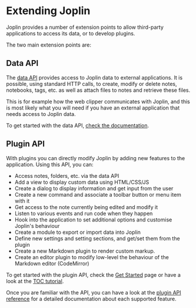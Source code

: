 # Extending Joplin

Joplin provides a number of extension points to allow third-party applications to access its data, or to develop plugins.

The two main extension points are:

## Data API

The [data API](https://github.com/laurent22/joplin/blob/dev/readme/api/references/rest_api.md) provides access to Joplin data to external applications. It is possible, using standard HTTP calls, to create, modify or delete notes, notebooks, tags, etc. as well as attach files to notes and retrieve these files.

This is for example how the web clipper communicates with Joplin, and this is most likely what you will need if you have an external application that needs access to Joplin data.

To get started with the data API, [check the documentation](https://github.com/laurent22/joplin/blob/dev/readme/api/references/rest_api.md).

## Plugin API

With plugins you can directly modify Joplin by adding new features to the application. Using this API, you can:

- Access notes, folders, etc. via the data API
- Add a view to display custom data using HTML/CSS/JS
- Create a dialog to display information and get input from the user
- Create a new command and associate a toolbar button or menu item with it
- Get access to the note currently being edited and modify it
- Listen to various events and run code when they happen
- Hook into the application to set additional options and customise Joplin's behaviour
- Create a module to export or import data into Joplin
- Define new settings and setting sections, and get/set them from the plugin
- Create a new Markdown plugin to render custom markup.
- Create an editor plugin to modify low-level the behaviour of the Markdown editor (CodeMirror)

To get started with the plugin API, check the [Get Started](https://github.com/laurent22/joplin/blob/dev/readme/api/get_started/plugins.md) page or have a look at the [TOC tutorial](https://github.com/laurent22/joplin/blob/dev/readme/api/tutorials/toc_plugin.md).

Once you are familiar with the API, you can have a look at the [plugin API reference](https://github.com/laurent22/joplin/blob/dev/readme/api/get_started/plugins.md) for a detailed documentation about each supported feature.
